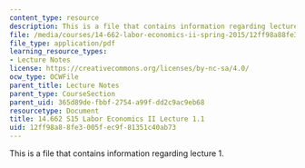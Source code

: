 ```yaml
---
content_type: resource
description: This is a file that contains information regarding lecture 1.
file: /media/courses/14-662-labor-economics-ii-spring-2015/12ff98a88fe3005fec9f81351c40ab73_MIT14_662S15_lecnotes1.pdf
file_type: application/pdf
learning_resource_types:
- Lecture Notes
license: https://creativecommons.org/licenses/by-nc-sa/4.0/
ocw_type: OCWFile
parent_title: Lecture Notes
parent_type: CourseSection
parent_uid: 365d89de-fbbf-2754-a99f-dd2c9ac9eb68
resourcetype: Document
title: 14.662 S15 Labor Economics II Lecture 1.1
uid: 12ff98a8-8fe3-005f-ec9f-81351c40ab73
---
```

This is a file that contains information regarding lecture 1.